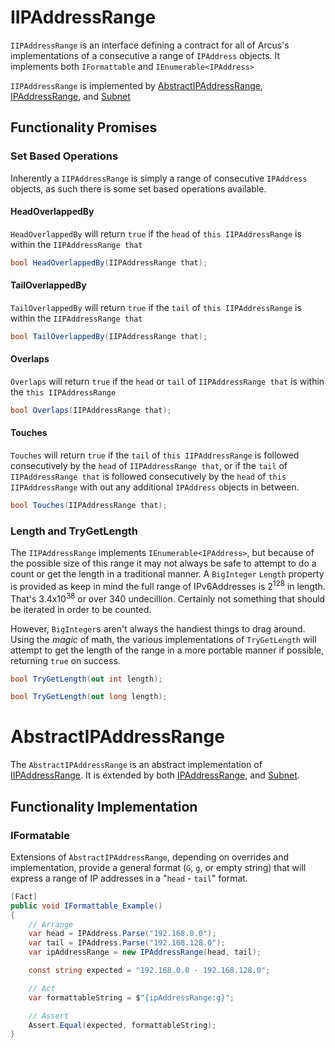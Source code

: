 # IIPAddressRange

`IIPAddressRange` is an interface defining a contract for all of Arcus's implementations of a consecutive a range of `IPAddress` objects. It implements both `IFormattable` and `IEnumerable<IPAddress>`

`IIPAddressRange` is implemented by [AbstractIPAddressRange](#AbstractIPAddressRange), [IPAddressRange](IPAddressRange), and [Subnet](Subnet)

## Functionality Promises

### Set Based Operations

Inherently a `IIPAddressRange` is simply a range of consecutive `IPAddress` objects, as such there is some set based operations available.

#### HeadOverlappedBy

`HeadOverlappedBy` will return `true` if the `head` of `this IIPAddressRange` is within the `IIPAddressRange that`

```c#
bool HeadOverlappedBy(IIPAddressRange that);
```

#### TailOverlappedBy

`TailOverlappedBy` will return `true` if the `tail` of `this IIPAddressRange` is within the `IIPAddressRange that`

```c#
bool TailOverlappedBy(IIPAddressRange that);
```

#### Overlaps

`Overlaps` will return `true` if the `head` or `tail` of `IIPAddressRange that` is within the `this IIPAddressRange`

```c#
bool Overlaps(IIPAddressRange that);
```

#### Touches

`Touches` will return `true` if the `tail` of `this IIPAddressRange` is followed consecutively by the `head` of `IIPAddressRange that`, or if the `tail` of `IIPAddressRange that` is followed consecutively by the `head` of `this IIPAddressRange` with out any additional `IPAddress` objects in between.

```c#
bool Touches(IIPAddressRange that);
```

### Length and TryGetLength

The `IIPAddressRange` implements `IEnumerable<IPAddress>`, but because of the possible size of this range it may not always be safe to attempt to do a count or get the length in a traditional manner. A `BigInteger` `Length` property is provided as keep in mind the full range of IPv6Addresses is 2<sup>128</sup> in length. That's 3.4x10<sup>38</sup> or over 340 undecillion. Certainly not something that should be iterated in order to be counted.

However, `BigInteger`s aren't always the handiest things to drag around. Using the _magic_ of math, the various implementations of `TryGetLength` will attempt to get the length of the range in a more portable manner if possible, returning `true` on success.

```c#
bool TryGetLength(out int length);
```

```c#
bool TryGetLength(out long length);
```

# AbstractIPAddressRange

The `AbstractIPAddressRange` is an abstract implementation of [IIPAddressRange](#IIPAddressRange). It is extended by both [IPAddressRange](IPAddressRange), and [Subnet](Subnet).

## Functionality Implementation

### IFormatable

Extensions of `AbstractIPAddressRange`, depending on overrides and implementation, provide a general format (`G`, `g`, or empty string) that will express a range of IP addresses in a "`head` - `tail`" format.

```c#
[Fact]
public void IFormattable_Example()
{
    // Arrange
    var head = IPAddress.Parse("192.168.0.0");
    var tail = IPAddress.Parse("192.168.128.0");
    var ipAddressRange = new IPAddressRange(head, tail);

    const string expected = "192.168.0.0 - 192.168.128.0";

    // Act
    var formattableString = $"{ipAddressRange:g}";

    // Assert
    Assert.Equal(expected, formattableString);
}
```
